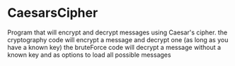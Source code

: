 # CaesarsCipher
Program that will encrypt and decrypt messages using Caesar's cipher. 
the cryptography code will encrypt a message and decrypt one (as long as you have a known key)
the bruteForce code will decrypt a message without a known key and as options to load all possible messages
